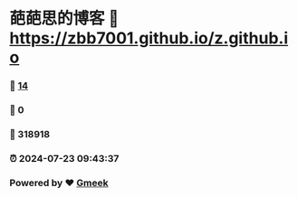 # 葩葩思的博客 :link: https://zbb7001.github.io/z.github.io 
### :page_facing_up: [14](https://zbb7001.github.io/z.github.io/tag.html) 
### :speech_balloon: 0 
### :hibiscus: 318918 
### :alarm_clock: 2024-07-23 09:43:37 
### Powered by :heart: [Gmeek](https://github.com/Meekdai/Gmeek)
